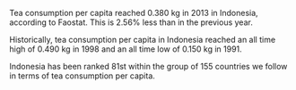 Tea consumption per capita reached 0.380 kg in 2013 in Indonesia, according to Faostat. This is 2.56% less than in the previous year.

Historically, tea consumption per capita in Indonesia reached an all time high of 0.490 kg in 1998 and an all time low of 0.150 kg in 1991.

Indonesia has been ranked 81st within the group of 155 countries we follow in terms of tea consumption per capita.